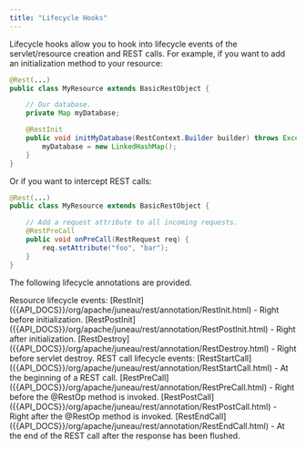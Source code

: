 ```yaml
---
title: "Lifecycle Hooks"
---
```


Lifecycle hooks allow you to hook into lifecycle events of the servlet/resource creation and REST calls.
For example, if you want to add an initialization method to your resource:

```java
@Rest(...)
public class MyResource extends BasicRestObject {

    // Our database.
    private Map myDatabase;

    @RestInit
    public void initMyDatabase(RestContext.Builder builder) throws Exception {
        myDatabase = new LinkedHashMap();
    }
}
```

Or if you want to intercept REST calls:

```java
@Rest(...)
public class MyResource extends BasicRestObject {

    // Add a request attribute to all incoming requests.
    @RestPreCall
    public void onPreCall(RestRequest req) {
        req.setAttribute("foo", "bar");
    }
}
```

The following lifecycle annotations are provided.

<tree>
<node-0>Resource lifecycle events:</node-0>
<node-1><java-annotation>[RestInit]({{API_DOCS}}/org/apache/juneau/rest/annotation/RestInit.html)</java-annotation> - Right before initialization.</node-1>
<node-1><java-annotation>[RestPostInit]({{API_DOCS}}/org/apache/juneau/rest/annotation/RestPostInit.html)</java-annotation> - Right after initialization.</node-1>
<node-1><java-annotation>[RestDestroy]({{API_DOCS}}/org/apache/juneau/rest/annotation/RestDestroy.html)</java-annotation> - Right before servlet destroy.</node-1>
<node-0>REST call lifecycle events:</node-0>
<node-1><java-annotation>[RestStartCall]({{API_DOCS}}/org/apache/juneau/rest/annotation/RestStartCall.html)</java-annotation> - At the beginning of a REST call.</node-1>
<node-1><java-annotation>[RestPreCall]({{API_DOCS}}/org/apache/juneau/rest/annotation/RestPreCall.html)</java-annotation> - Right before the @RestOp method is invoked.</node-1>
<node-1><java-annotation>[RestPostCall]({{API_DOCS}}/org/apache/juneau/rest/annotation/RestPostCall.html)</java-annotation> - Right after the @RestOp method is invoked.</node-1>
<node-1><java-annotation>[RestEndCall]({{API_DOCS}}/org/apache/juneau/rest/annotation/RestEndCall.html)</java-annotation> - At the end of the REST call after the response has been flushed.</node-1>
</tree>